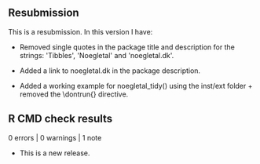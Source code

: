 ## Resubmission
This is a resubmission. In this version I have:

* Removed single quotes in the package title and description for the strings: 'Tibbles', 'Noegletal' and 'noegletal.dk'.

* Added a link to noegletal.dk in the package description.

* Added a working example for noegletal_tidy() using the inst/ext folder + removed the \dontrun{} directive.

## R CMD check results

0 errors | 0 warnings | 1 note

* This is a new release.
